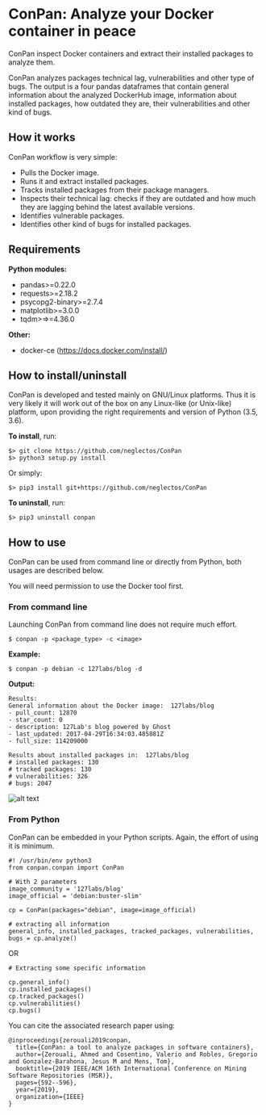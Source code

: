 # ConPan: Analyze your Docker container in peace

ConPan inspect Docker containers and extract their installed packages to analyze them. 

ConPan analyzes packages technical lag, vulnerabilities and other type of bugs.
The output is a four pandas dataframes that contain general information about the analyzed DockerHub image, information about installed packages, how outdated they are, their vulnerabilities and other kind of bugs.

## How it works
ConPan workflow is very simple:
- Pulls the Docker image.
- Runs it and extract installed packages.
- Tracks installed packages from their package managers.
- Inspects their technical lag: checks if they are outdated and how much they are lagging behind the latest available versions.
- Identifies vulnerable packages.
- Identifies other kind of bugs for installed packages.

## Requirements
**Python modules:**
- pandas>=0.22.0
- requests>=2.18.2
- psycopg2-binary>=2.7.4
- matplotlib>=3.0.0
- tqdm>=>=4.36.0

**Other:**
- docker-ce (https://docs.docker.com/install/)

##  How to install/uninstall
ConPan is developed and tested mainly on GNU/Linux platforms. Thus it is very likely it will work out of the box
on any Linux-like (or Unix-like) platform, upon providing the right requirements and version of Python (3.5, 3.6).


**To install**, run:
```
$> git clone https://github.com/neglectos/ConPan
$> python3 setup.py install
```
Or simply:
```
$> pip3 install git+https://github.com/neglectos/ConPan
```

**To uninstall**, run:
```
$> pip3 uninstall conpan
```

## How to use

ConPan can be used from command line or directly from Python, both usages are described below.

You will need permission to use the Docker tool first.
### From command line
Launching ConPan from command line does not require much effort.

```
$ conpan -p <package_type> -c <image> 
```

**Example:**

```
$ conpan -p debian -c 127labs/blog -d 
```

**Output:**

```
Results: 
General information about the Docker image:  127labs/blog
- pull_count: 12870
- star_count: 0
- description: 127Lab's blog powered by Ghost
- last_updated: 2017-04-29T16:34:03.485881Z
- full_size: 114209000

Results about installed packages in:  127labs/blog
# installed packages: 130
# tracked packages: 130
# vulnerabilities: 326
# bugs: 2047
```
![alt text](https://raw.githubusercontent.com/neglectos/ConPan/master/analysis/Figure_1.png)

### From Python
ConPan can be embedded in your Python scripts. Again, the effort of using it is minimum.

```
#! /usr/bin/env python3
from conpan.conpan import ConPan

# With 2 parameters
image_community = '127labs/blog'
image_official = 'debian:buster-slim'

cp = ConPan(packages="debian", image=image_official)

# extracting all information
general_info, installed_packages, tracked_packages, vulnerabilities, bugs = cp.analyze()
```
OR
```
# Extracting some specific information

cp.general_info()
cp.installed_packages()
cp.tracked_packages()
cp.vulnerabilities()
cp.bugs()
```

You can cite the associated research paper using:
```
@inproceedings{zerouali2019conpan,
  title={ConPan: a tool to analyze packages in software containers},
  author={Zerouali, Ahmed and Cosentino, Valerio and Robles, Gregorio and Gonzalez-Barahona, Jesus M and Mens, Tom},
  booktitle={2019 IEEE/ACM 16th International Conference on Mining Software Repositories (MSR)},
  pages={592--596},
  year={2019},
  organization={IEEE}
}
```

